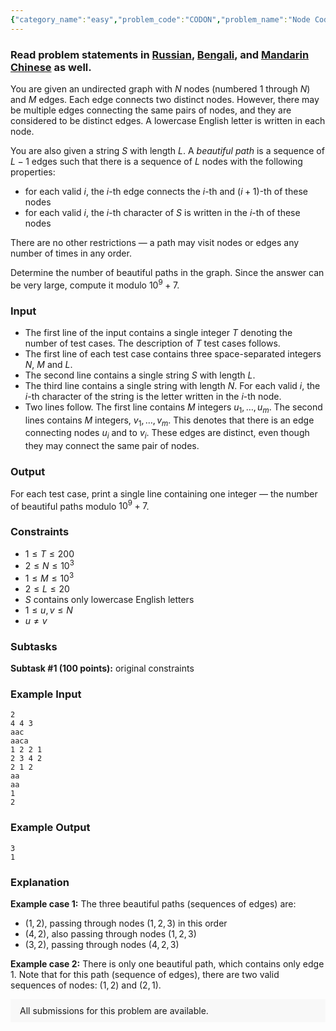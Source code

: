```yaml
---
{"category_name":"easy","problem_code":"CODON","problem_name":"Node Codon","problemComponents":{"constraints":"","constraintsState":false,"subtasks":"","subtasksState":false,"inputFormat":"","inputFormatState":false,"outputFormat":"","outputFormatState":false,"sampleTestCases":{"0":{"id":1,"input":"2\r\n4 4 3\r\naac\r\naaca\r\n1 2 2 1\r\n2 3 4 2\r\n2 1 2\r\naa\r\naa\r\n1\r\n2","output":"3\r\n1","explanation":"**Example case 1:** The three beautiful paths (sequences of edges) are:\r\n- $(1,2)$, passing through nodes $(1,2,3)$ in this order\r\n- $(4,2)$, also passing through nodes $(1,2,3)$\r\n- $(3,2)$, passing through nodes $(4,2,3)$\r\n\r\n**Example case 2:** There is only one beautiful path, which contains only edge $1$. Note that for this path (sequence of edges), there are two valid sequences of nodes: $(1,2)$ and $(2,1)$.","isDeleted":false}}},"video_editorial_url":"","languages_supported":{"0":"CPP14","1":"C","2":"JAVA","3":"PYTH 3.6","4":"CPP17","5":"PYTH","6":"PYP3","7":"CS2","8":"ADA","9":"PYPY","10":"TEXT","11":"PAS fpc","12":"NODEJS","13":"RUBY","14":"PHP","15":"GO","16":"HASK","17":"TCL","18":"PERL","19":"SCALA","20":"LUA","21":"kotlin","22":"BASH","23":"JS","24":"LISP sbcl","25":"rust","26":"PAS gpc","27":"BF","28":"CLOJ","29":"R","30":"D","31":"CAML","32":"FORT","33":"ASM","34":"swift","35":"FS","36":"WSPC","37":"LISP clisp","38":"SQL","39":"SCM guile","40":"PERL6","41":"ERL","42":"CLPS","43":"ICK","44":"NICE","45":"PRLG","46":"ICON","47":"COB","48":"SCM chicken","49":"PIKE","50":"SCM qobi","51":"ST","52":"SQLQ","53":"NEM"},"max_timelimit":1,"source_sizelimit":50000,"problem_author":"minh2345","problem_tester":"","date_added":"2-01-2021","tags":{"0":"dynamic","1":"easy","2":"graphs","3":"ltime94","4":"minh2345"},"problem_difficulty_level":"Easy-Medium","best_tag":"Dynamic Programming","editorial_url":"https://discuss.codechef.com/problems/CODON","time":{"view_start_date":1616864402,"submit_start_date":1616864402,"visible_start_date":1616864402,"end_date":1735669800},"is_direct_submittable":false,"problemDiscussURL":"https://discuss.codechef.com/search?q=CODON","is_proctored":false,"visitedContests":{},"layout":"problem"}
---
```

### Read problem statements in [Russian](https://www.codechef.com/download/translated/LTIME94/russian/CODON.pdf), [Bengali](https://www.codechef.com/download/translated/LTIME94/bengali/CODON.pdf), and [Mandarin Chinese](https://www.codechef.com/download/translated/LTIME94/mandarin/CODON.pdf) as well.

You are given an undirected graph with $N$ nodes (numbered $1$ through $N$) and $M$ edges. Each edge connects two distinct nodes. However, there may be multiple edges connecting the same pairs of nodes, and they are considered to be distinct edges. A lowercase English letter is written in each node.

You are also given a string $S$ with length $L$. A *beautiful path* is a sequence of $L-1$ edges such that there is a sequence of $L$ nodes with the following properties:
- for each valid $i$, the $i$-th edge connects the $i$-th and $(i+1)$-th of these nodes
- for each valid $i$, the $i$-th character of $S$ is written in the $i$-th of these nodes

There are no other restrictions — a path may visit nodes or edges any number of times in any order.

Determine the number of beautiful paths in the graph. Since the answer can be very large, compute it modulo $10^9+7$.

### Input
- The first line of the input contains a single integer $T$ denoting the number of test cases. The description of $T$ test cases follows.
- The first line of each test case contains three space-separated integers $N$, $M$ and $L$.
- The second line contains a single string $S$ with length $L$.
- The third line contains a single string with length $N$. For each valid $i$, the $i$-th character of the string is the letter written in the $i$-th node.
- Two lines follow. The first line contains $M$ integers $u_1,\ldots,u_m$. The second lines contains $M$ integers, $v_1,\ldots,v_m$. This denotes that there is an edge connecting nodes $u_i$ and to $v_i$. These edges are distinct, even though they may connect the same pair of nodes.

### Output
For each test case, print a single line containing one integer — the number of beautiful paths modulo $10^9+7$.

### Constraints
- $1 \le T \le 200$
- $2 \le N \le 10^3$
- $1 \le M \le 10^3$
- $2 \le L \le 20$
- $S$ contains only lowercase English letters
- $1 \le u, v \le N$
- $u \neq v$

### Subtasks
**Subtask #1 (100 points):** original constraints
 
### Example Input
```
2
4 4 3
aac
aaca
1 2 2 1
2 3 4 2
2 1 2
aa
aa
1
2
```

### Example Output
```
3
1
```

### Explanation
**Example case 1:** The three beautiful paths (sequences of edges) are:
- $(1,2)$, passing through nodes $(1,2,3)$ in this order
- $(4,2)$, also passing through nodes $(1,2,3)$
- $(3,2)$, passing through nodes $(4,2,3)$

**Example case 2:** There is only one beautiful path, which contains only edge $1$. Note that for this path (sequence of edges), there are two valid sequences of nodes: $(1,2)$ and $(2,1)$.

<aside style='background: #f8f8f8;padding: 10px 15px;'><div>All submissions for this problem are available.</div></aside>